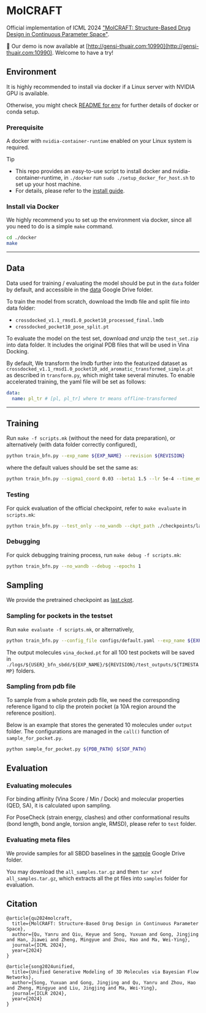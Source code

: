 # MolCRAFT
Official implementation of ICML 2024 ["MolCRAFT: Structure-Based Drug Design in Continuous Parameter Space"](https://arxiv.org/abs/2404.12141).

🎉 Our demo is now available at [http://gensi-thuair.com:10990](http://gensi-thuair.com:10990). Welcome to have a try!

## Environment
It is highly recommended to install via docker if a Linux server with NVIDIA GPU is available.

Otherwise, you might check [README for env](docker/README.md) for further details of docker or conda setup.

### Prerequisite
A docker with `nvidia-container-runtime` enabled on your Linux system is required.

> [!TIP]
> - This repo provides an easy-to-use script to install docker and nvidia-container-runtime, in `./docker` run `sudo ./setup_docker_for_host.sh` to set up your host machine.
> - For details, please refer to the [install guide](https://docs.nvidia.com/datacenter/cloud-native/container-toolkit/latest/install-guide.html).


### Install via Docker
We highly recommend you to set up the environment via docker, since all you need to do is a simple `make` command.
```bash
cd ./docker
make
```


-----
## Data
Data used for training / evaluating the model should be put in the `data` folder by default, and accessible in the [data](https://drive.google.com/drive/folders/16KiwfMGUIk4a6mNU20GnUd0ah-mjNlhC?usp=share_link) Google Drive folder.

To train the model from scratch, download the lmdb file and split file into data folder:
* `crossdocked_v1.1_rmsd1.0_pocket10_processed_final.lmdb`
* `crossdocked_pocket10_pose_split.pt`

To evaluate the model on the test set, download _and_ unzip the `test_set.zip` into data folder. It includes the original PDB files that will be used in Vina Docking.

By default, We transform the lmdb further into the featurized dataset as `crossdocked_v1.1_rmsd1.0_pocket10_add_aromatic_transformed_simple.pt` as described in `transform.py`, which might take several minutes. To enable accelerated training, the yaml file will be set as follows:

```yaml
data:
  name: pl_tr # [pl, pl_tr] where tr means offline-transformed
```

---
## Training
Run `make -f scripts.mk` (without the need for data preparation), or alternatively (with data folder correctly configured),
```bash
python train_bfn.py --exp_name ${EXP_NAME} --revision ${REVISION}
```

where the default values should be set the same as:
```bash
python train_bfn.py --sigma1_coord 0.03 --beta1 1.5 --lr 5e-4 --time_emb_dim 1 --epochs 15 --max_grad_norm Q --destination_prediction True --use_discrete_t True --num_samples 10 --sampling_strategy end_back_pmf
```

### Testing
For quick evaluation of the official checkpoint, refer to `make evaluate` in `scripts.mk`:
```bash
python train_bfn.py --test_only --no_wandb --ckpt_path ./checkpoints/last.ckpt
```

### Debugging
For quick debugging training process, run `make debug -f scripts.mk`:
```bash
python train_bfn.py --no_wandb --debug --epochs 1
```

## Sampling
We provide the pretrained checkpoint as [last.ckpt](https://drive.google.com/file/d/1a1laBFYRNqaMpcS3Id0L0R6XoLEk4gDG/view?usp=share_link). 

### Sampling for pockets in the testset
Run `make evaluate -f scripts.mk`, or alternatively,
```bash
python train_bfn.py --config_file configs/default.yaml --exp_name ${EXP_NAME} --revision ${REVISION} --test_only --num_samples ${NUM_MOLS_PER_POCKET} --sample_steps 100
```

The output molecules `vina_docked.pt` for all 100 test pockets will be saved in `./logs/${USER}_bfn_sbdd/${EXP_NAME}/${REVISION}/test_outputs/${TIMESTAMP}` folders.

### Sampling from pdb file
To sample from a whole protein pdb file, we need the corresponding reference ligand to clip the protein pocket (a 10A region around the reference position).

Below is an example that stores the generated 10 molecules under `output` folder. The configurations are managed in the ``call()`` function of ``sample_for_pocket.py``.

```bash
python sample_for_pocket.py ${PDB_PATH} ${SDF_PATH}
```

## Evaluation
### Evaluating molecules
For binding affinity (Vina Score / Min / Dock) and molecular properties (QED, SA), it is calculated upon sampling.

For PoseCheck (strain energy, clashes) and other conformational results (bond length, bond angle, torsion angle, RMSD), please refer to `test` folder.

### Evaluating meta files
We provide samples for all SBDD baselines in the [sample](https://drive.google.com/drive/folders/1A3Mthm9ksbfUnMCe5T2noGsiEV1RfChH?usp=sharing) Google Drive folder.

You may download the `all_samples.tar.gz` and then `tar xzvf all_samples.tar.gz`, which extracts all the pt files into `samples` folder for evaluation.

<!-- ## Demo
### Host our web app demo locally

With ``gradio`` and ``gradio_molecule3d`` installed, you can simply run ``python app.py`` to open the demo locally. Port mapping has been set in Makefile if you are using docker. You should also forward this port if you run the docker in an ssh server. We will share a permanent demo link later.

Great thanks to @duerrsimon for his kind support in resolving rendering issues! -->

## Citation

```
@article{qu2024molcraft,
  title={MolCRAFT: Structure-Based Drug Design in Continuous Parameter Space},
  author={Qu, Yanru and Qiu, Keyue and Song, Yuxuan and Gong, Jingjing and Han, Jiawei and Zheng, Mingyue and Zhou, Hao and Ma, Wei-Ying},
  journal={ICML 2024},
  year={2024}
}

@article{song2024unified,
  title={Unified Generative Modeling of 3D Molecules via Bayesian Flow Networks},
  author={Song, Yuxuan and Gong, Jingjing and Qu, Yanru and Zhou, Hao and Zheng, Mingyue and Liu, Jingjing and Ma, Wei-Ying},
  journal={ICLR 2024},
  year={2024}
}
```
